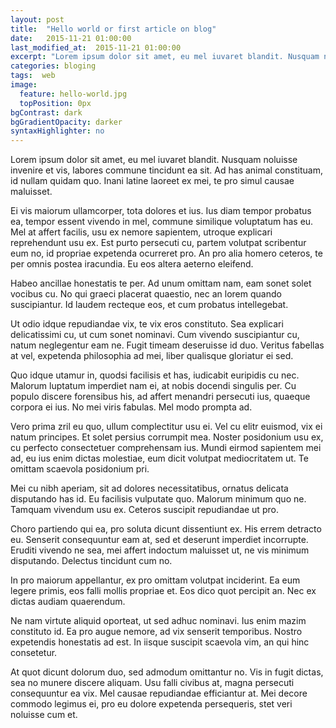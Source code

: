 ```yaml
---
layout: post
title:  "Hello world or first article on blog"
date:   2015-11-21 01:00:00
last_modified_at:  2015-11-21 01:00:00
excerpt: "Lorem ipsum dolor sit amet, eu mel iuvaret blandit. Nusquam noluisse invenire et vis, labores commune tincidunt ea sit. Ad has animal constituam, id nullam quidam quo. Inani latine laoreet ex mei, te pro simul causae maluisset."
categories: bloging
tags:  web
image:
  feature: hello-world.jpg
  topPosition: 0px
bgContrast: dark
bgGradientOpacity: darker
syntaxHighlighter: no
---
```


Lorem ipsum dolor sit amet, eu mel iuvaret blandit. Nusquam noluisse invenire et vis, labores commune tincidunt ea sit. Ad has animal constituam, id nullam quidam quo. Inani latine laoreet ex mei, te pro simul causae maluisset.

Ei vis maiorum ullamcorper, tota dolores et ius. Ius diam tempor probatus ea, tempor essent vivendo in mel, commune similique voluptatum has eu. Mel at affert facilis, usu ex nemore sapientem, utroque explicari reprehendunt usu ex. Est purto persecuti cu, partem volutpat scribentur eum no, id propriae expetenda ocurreret pro. An pro alia homero ceteros, te per omnis postea iracundia. Eu eos altera aeterno eleifend.

Habeo ancillae honestatis te per. Ad unum omittam nam, eam sonet solet vocibus cu. No qui graeci placerat quaestio, nec an lorem quando suscipiantur. Id laudem recteque eos, et cum probatus intellegebat.

Ut odio idque repudiandae vix, te vix eros constituto. Sea explicari delicatissimi cu, ut cum sonet nominavi. Cum vivendo suscipiantur cu, natum neglegentur eam ne. Fugit timeam deseruisse id duo. Veritus fabellas at vel, expetenda philosophia ad mei, liber qualisque gloriatur ei sed.

Quo idque utamur in, quodsi facilisis et has, iudicabit euripidis cu nec. Malorum luptatum imperdiet nam ei, at nobis docendi singulis per. Cu populo discere forensibus his, ad affert menandri persecuti ius, quaeque corpora ei ius. No mei viris fabulas. Mel modo prompta ad.

Vero prima zril eu quo, ullum complectitur usu ei. Vel cu elitr euismod, vix ei natum principes. Et solet persius corrumpit mea. Noster posidonium usu ex, cu perfecto consectetuer comprehensam ius. Mundi eirmod sapientem mei ad, eu ius enim dictas molestiae, eum dicit volutpat mediocritatem ut. Te omittam scaevola posidonium pri.

Mei cu nibh aperiam, sit ad dolores necessitatibus, ornatus delicata disputando has id. Eu facilisis vulputate quo. Malorum minimum quo ne. Tamquam vivendum usu ex. Ceteros suscipit repudiandae ut pro.

Choro partiendo qui ea, pro soluta dicunt dissentiunt ex. His errem detracto eu. Senserit consequuntur eam at, sed et deserunt imperdiet incorrupte. Eruditi vivendo ne sea, mei affert indoctum maluisset ut, ne vis minimum disputando. Delectus tincidunt cum no.

In pro maiorum appellantur, ex pro omittam volutpat inciderint. Ea eum legere primis, eos falli mollis propriae et. Eos dico quot percipit an. Nec ex dictas audiam quaerendum.

Ne nam virtute aliquid oporteat, ut sed adhuc nominavi. Ius enim mazim constituto id. Ea pro augue nemore, ad vix senserit temporibus. Nostro expetendis honestatis ad est. In iisque suscipit scaevola vim, an qui hinc consetetur.

At quot dicunt dolorum duo, sed admodum omittantur no. Vis in fugit dictas, sea no munere discere aliquam. Usu falli civibus at, magna persecuti consequuntur ea vix. Mel causae repudiandae efficiantur at. Mei decore commodo legimus ei, pro eu dolore expetenda persequeris, stet veri noluisse cum et.